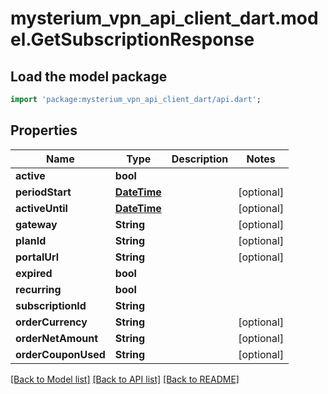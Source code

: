 # mysterium_vpn_api_client_dart.model.GetSubscriptionResponse

## Load the model package
```dart
import 'package:mysterium_vpn_api_client_dart/api.dart';
```

## Properties
Name | Type | Description | Notes
------------ | ------------- | ------------- | -------------
**active** | **bool** |  | 
**periodStart** | [**DateTime**](DateTime.md) |  | [optional] 
**activeUntil** | [**DateTime**](DateTime.md) |  | [optional] 
**gateway** | **String** |  | [optional] 
**planId** | **String** |  | [optional] 
**portalUrl** | **String** |  | [optional] 
**expired** | **bool** |  | 
**recurring** | **bool** |  | 
**subscriptionId** | **String** |  | 
**orderCurrency** | **String** |  | [optional] 
**orderNetAmount** | **String** |  | [optional] 
**orderCouponUsed** | **String** |  | [optional] 

[[Back to Model list]](../README.md#documentation-for-models) [[Back to API list]](../README.md#documentation-for-api-endpoints) [[Back to README]](../README.md)


